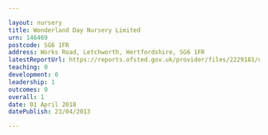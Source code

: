 ```yaml
---

layout: nursery
title: Wonderland Day Nursery Limited
urn: 146469
postcode: SG6 1FR
address: Works Road, Letchworth, Hertfordshire, SG6 1FR
latestReportUrl: https://reports.ofsted.gov.uk/provider/files/2229181/urn/146469.pdf
teaching: 0
development: 0
leadership: 1
outcomes: 0
overall: 1
date: 01 April 2018 
datePublish: 23/04/2013

---
```

